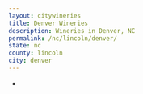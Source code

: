 ```yaml
---
layout: citywineries
title: Denver Wineries
description: Wineries in Denver, NC
permalink: /nc/lincoln/denver/
state: nc
county: lincoln
city: denver
---
```

-
